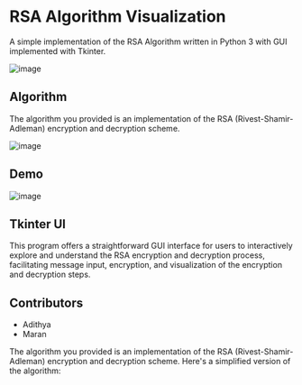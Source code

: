 # RSA Algorithm Visualization

A simple implementation of the RSA Algorithm written in Python 3 with GUI implemented with Tkinter.

![image](https://github.com/adithya-vedhamani/RSA-Alogorithm-Visualization/assets/73640313/f3056598-d62a-46d4-a29e-1862ef426405)

## Algorithm
The algorithm you provided is an implementation of the RSA (Rivest-Shamir-Adleman) encryption and decryption scheme. 

![image](https://github.com/adithya-vedhamani/RSA-Alogorithm-Visualization/assets/73640313/5f49efb0-a689-46d5-8655-e9c95e94aed6)


## Demo
![image](https://github.com/adithya-vedhamani/RSA-Alogorithm-Visualization/assets/73640313/0aab74d3-7608-4fa3-b8a5-c5af7f3b107a)

## Tkinter UI 
This program offers a straightforward GUI interface for users to interactively explore and understand the RSA encryption and decryption process, facilitating message input, encryption, and visualization of the encryption and decryption steps.

## Contributors

* Adithya
* Maran

The algorithm you provided is an implementation of the RSA (Rivest-Shamir-Adleman) encryption and decryption scheme. Here's a simplified version of the algorithm:

